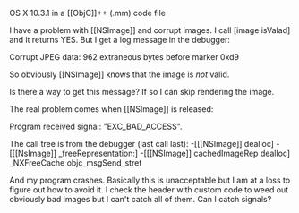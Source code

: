OS X 10.3.1 in a [[ObjC]]++ (.mm) code file

I have a problem with [[NSImage]] and corrupt images.  I call [image isValad] and it returns YES.  But I get a log message in the debugger:

Corrupt JPEG data: 962 extraneous bytes before marker 0xd9

So obviously [[NSImage]] knows that the image is _not_ valid.

Is there a way to get this message?  If so I can skip rendering the image.

The real problem comes when [[NSImage]] is released:

Program received signal:  "EXC_BAD_ACCESS".

The call tree is from the debugger (last call last):
-[[[NSImage]] dealloc]
-[[[NsImage]] _freeRepresentation:]
-[[[NSImage]] cachedImageRep dealloc]
_NXFreeCache
objc_msgSend_stret

And my program crashes.  Basically this is unacceptable but I am at a loss to figure out how to avoid it.
I check the header with custom code to weed out obviously bad images but I can't catch all of them.
Can I catch signals?